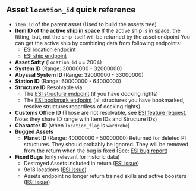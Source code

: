 
## Asset `location_id` quick reference

- `item_id` of the parent asset (Used to build the assets tree)
- **Item ID of the active ship in space**
If the active ship is in space, the fitting, but, not the ship itself will be returned by the asset endpoint
You can get the active ship by combining data from following endpoints:
  - [ESI location endpoint](https://esi.evetech.net/ui/#/Location/get_characters_character_id_location)
  - [ESI ship endpoint](https://esi.evetech.net/ui/#/Location/get_characters_character_id_ship)
- **Asset Safty** (`location_id` == 2004)
- **System ID** (Range: 30000000 - 32000000)
- **Abyssal System ID** (Range: 32000000 - 33000000)
- **Station ID** (Range: 60000000 - 64000000)
- **Structure ID**
Resolvable via:
  - The [ESI structure endpoint](https://esi.evetech.net/ui/#/Universe/get_universe_structures_structure_id) (if you have docking rights)
  - The [ESI bookmark endpoint](https://esi.evetech.net/ui/#/Bookmarks/get_characters_character_id_bookmarks) (all structures you have bookmarked, resolve structures regardless of docking rights)
- **Customs Office ID** (Those are not resolvable, see [ESI feature request](https://github.com/esi/esi-issues/issues/685), Note: they share ID range with Item IDs and Structure IDs)
- **Character ID** (when `location_flag` is `wardrobe`)
- **Bugged Assets**
  - **Planet ID** (Range: 40000000 - 50000000) Returned for deleted PI structures. They should probably be ignored. They will be removed from the return when the bug is fixed (See: [ESI bug report](https://github.com/esi/esi-issues/issues/943))
- **Fixed Bugs** (only relevant for historic data)
  - Destroyed Assets included in return ([ESI Issue](https://github.com/esi/esi-issues/issues/698))
  - 9e18 locations ([ESI Issue](https://github.com/esi/esi-issues/issues/684))
  - Assets endpoint no longer return trained skills and active boosters ([ESI Issue](https://github.com/esi/esi-issues/issues/911#issuecomment-388436462))
